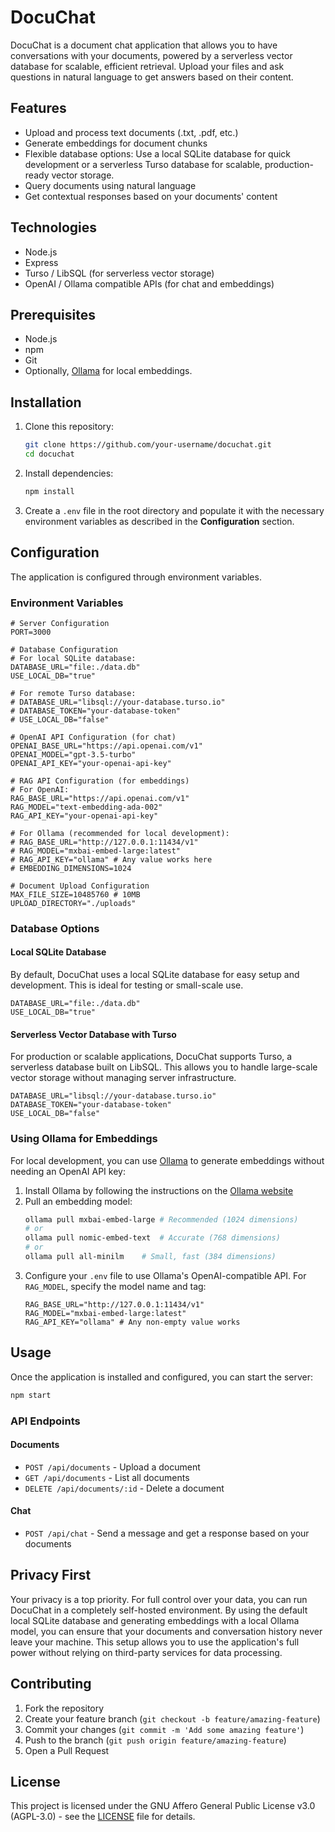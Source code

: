 # DocuChat

DocuChat is a document chat application that allows you to have conversations with your documents, powered by a serverless vector database for scalable, efficient retrieval. Upload your files and ask questions in natural language to get answers based on their content.

## Features

-   Upload and process text documents (.txt, .pdf, etc.)
-   Generate embeddings for document chunks
-   Flexible database options: Use a local SQLite database for quick development or a serverless Turso database for scalable, production-ready vector storage.
-   Query documents using natural language
-   Get contextual responses based on your documents' content

## Technologies

-   Node.js
-   Express
-   Turso / LibSQL (for serverless vector storage)
-   OpenAI / Ollama compatible APIs (for chat and embeddings)

## Prerequisites

-   Node.js
-   npm
-   Git
-   Optionally, [Ollama](https://ollama.ai/) for local embeddings.

## Installation

1.  Clone this repository:
    ```bash
    git clone https://github.com/your-username/docuchat.git
    cd docuchat
    ```

2.  Install dependencies:
    ```bash
    npm install
    ```

3.  Create a `.env` file in the root directory and populate it with the necessary environment variables as described in the **Configuration** section.

## Configuration

The application is configured through environment variables.

### Environment Variables

```
# Server Configuration
PORT=3000

# Database Configuration
# For local SQLite database:
DATABASE_URL="file:./data.db"
USE_LOCAL_DB="true"

# For remote Turso database:
# DATABASE_URL="libsql://your-database.turso.io"
# DATABASE_TOKEN="your-database-token"
# USE_LOCAL_DB="false"

# OpenAI API Configuration (for chat)
OPENAI_BASE_URL="https://api.openai.com/v1"
OPENAI_MODEL="gpt-3.5-turbo"
OPENAI_API_KEY="your-openai-api-key"

# RAG API Configuration (for embeddings)
# For OpenAI:
RAG_BASE_URL="https://api.openai.com/v1"
RAG_MODEL="text-embedding-ada-002"
RAG_API_KEY="your-openai-api-key"

# For Ollama (recommended for local development):
# RAG_BASE_URL="http://127.0.0.1:11434/v1"
# RAG_MODEL="mxbai-embed-large:latest"
# RAG_API_KEY="ollama" # Any value works here
# EMBEDDING_DIMENSIONS=1024

# Document Upload Configuration
MAX_FILE_SIZE=10485760 # 10MB
UPLOAD_DIRECTORY="./uploads"
```

### Database Options

#### Local SQLite Database

By default, DocuChat uses a local SQLite database for easy setup and development. This is ideal for testing or small-scale use.

```
DATABASE_URL="file:./data.db"
USE_LOCAL_DB="true"
```

#### Serverless Vector Database with Turso

For production or scalable applications, DocuChat supports Turso, a serverless database built on LibSQL. This allows you to handle large-scale vector storage without managing server infrastructure.

```
DATABASE_URL="libsql://your-database.turso.io"
DATABASE_TOKEN="your-database-token"
USE_LOCAL_DB="false"
```

### Using Ollama for Embeddings

For local development, you can use [Ollama](https://ollama.ai/) to generate embeddings without needing an OpenAI API key:

1.  Install Ollama by following the instructions on the [Ollama website](https://ollama.ai/)
2.  Pull an embedding model:
    ```bash
    ollama pull mxbai-embed-large # Recommended (1024 dimensions)
    # or
    ollama pull nomic-embed-text  # Accurate (768 dimensions)
    # or
    ollama pull all-minilm    # Small, fast (384 dimensions)
    ```
3.  Configure your `.env` file to use Ollama's OpenAI-compatible API. For `RAG_MODEL`, specify the model name and tag:
    ```
    RAG_BASE_URL="http://127.0.0.1:11434/v1"
    RAG_MODEL="mxbai-embed-large:latest"
    RAG_API_KEY="ollama" # Any non-empty value works
    ```

## Usage

Once the application is installed and configured, you can start the server:

```bash
npm start
```

### API Endpoints

#### Documents

-   `POST /api/documents` - Upload a document
-   `GET /api/documents` - List all documents
-   `DELETE /api/documents/:id` - Delete a document

#### Chat

-   `POST /api/chat` - Send a message and get a response based on your documents

## Privacy First

Your privacy is a top priority. For full control over your data, you can run DocuChat in a completely self-hosted environment. By using the default local SQLite database and generating embeddings with a local Ollama model, you can ensure that your documents and conversation history never leave your machine. This setup allows you to use the application's full power without relying on third-party services for data processing.

## Contributing

1.  Fork the repository
2.  Create your feature branch (`git checkout -b feature/amazing-feature`)
3.  Commit your changes (`git commit -m 'Add some amazing feature'`)
4.  Push to the branch (`git push origin feature/amazing-feature`)
5.  Open a Pull Request

## License

This project is licensed under the GNU Affero General Public License v3.0 (AGPL-3.0) - see the [LICENSE](LICENSE) file for details.